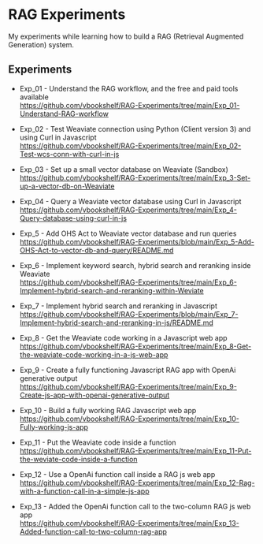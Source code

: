 # RAG Experiments
My experiments while learning how to build a RAG (Retrieval Augmented Generation) system.
<br>

## Experiments

- Exp_01 - Understand the RAG workflow, and the free and paid tools available<br>
https://github.com/vbookshelf/RAG-Experiments/tree/main/Exp_01-Understand-RAG-workflow

- Exp_02 - Test Weaviate connection using Python (Client version 3) and using Curl in Javascript<br>
https://github.com/vbookshelf/RAG-Experiments/tree/main/Exp_02-Test-wcs-conn-with-curl-in-js

- Exp_03 - Set up a small vector database on Weaviate (Sandbox)<br>
https://github.com/vbookshelf/RAG-Experiments/tree/main/Exp_3-Set-up-a-vector-db-on-Weaviate

- Exp_04 - Query a Weaviate vector database using Curl in Javascript<br>
https://github.com/vbookshelf/RAG-Experiments/tree/main/Exp_4-Query-database-using-curl-in-js

- Exp_5 - Add OHS Act to Weaviate vector database and run queries<br>
https://github.com/vbookshelf/RAG-Experiments/blob/main/Exp_5-Add-OHS-Act-to-vector-db-and-query/README.md

- Exp_6 - Implement keyword search, hybrid search and reranking inside Weaviate<br>
https://github.com/vbookshelf/RAG-Experiments/tree/main/Exp_6-Implement-hybrid-search-and-reranking-within-Weviate

- Exp_7 - Implement hybrid search and reranking in Javascript<br>
https://github.com/vbookshelf/RAG-Experiments/blob/main/Exp_7-Implement-hybrid-search-and-reranking-in-js/README.md

- Exp_8 - Get the Weaviate code working in a Javascript web app<br>
https://github.com/vbookshelf/RAG-Experiments/tree/main/Exp_8-Get-the-weaviate-code-working-in-a-js-web-app

- Exp_9 - Create a fully functioning Javascript RAG app with OpenAi generative output<br>
https://github.com/vbookshelf/RAG-Experiments/tree/main/Exp_9-Create-js-app-with-openai-generative-output

- Exp_10 - Build a fully working RAG Javascript web app<br>
https://github.com/vbookshelf/RAG-Experiments/tree/main/Exp_10-Fully-working-js-app

- Exp_11 - Put the Weaviate code inside a function<br>
https://github.com/vbookshelf/RAG-Experiments/tree/main/Exp_11-Put-the-weviate-code-inside-a-function

- Exp_12 - Use a OpenAi function call inside a RAG js web app<br>
https://github.com/vbookshelf/RAG-Experiments/tree/main/Exp_12-Rag-with-a-function-call-in-a-simple-js-app

- Exp_13 - Added the OpenAi function call to the two-column RAG js web app<br>
https://github.com/vbookshelf/RAG-Experiments/tree/main/Exp_13-Added-function-call-to-two-column-rag-app

